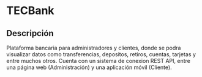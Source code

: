 # TECBank
## Descripción
Plataforma bancaria para administradores y clientes, donde se podra visualizar datos como transferencias, depositos, retiros, cuentas, tarjetas y entre muchos otros. Cuenta
con un sistema de conexion REST API, entre una página web (Administración) y una aplicación móvil (Cliente).
